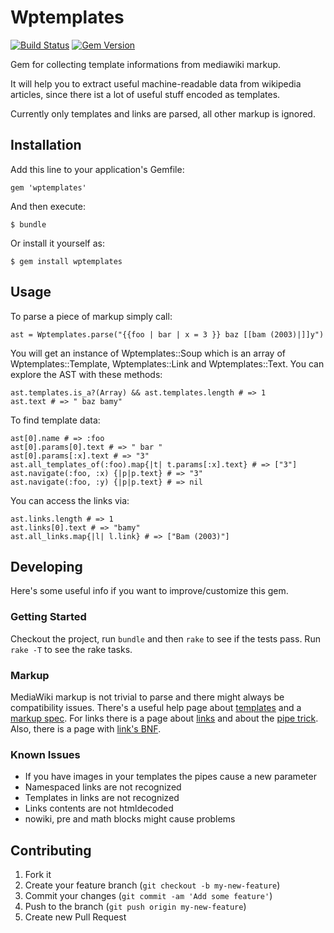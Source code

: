 # Wptemplates

[![Build Status](https://travis-ci.org/bxt/wptemplates.png?branch=master)](https://travis-ci.org/bxt/wptemplates)
[![Gem Version](https://badge.fury.io/rb/wptemplates.png)](http://badge.fury.io/rb/wptemplates)

Gem for collecting template informations from mediawiki markup. 

It will help you to extract useful machine-readable data from
wikipedia articles, since there ist a lot of useful stuff
encoded as templates.

Currently only templates and links are parsed, all other markup is ignored.

## Installation

Add this line to your application's Gemfile:

    gem 'wptemplates'

And then execute:

    $ bundle

Or install it yourself as:

    $ gem install wptemplates

## Usage

To parse a piece of markup simply call:

<!-- EXAMPLES:INIT -->
    ast = Wptemplates.parse("{{foo | bar | x = 3 }} baz [[bam (2003)|]]y")

<!-- /EXAMPLES -->

You will get an instance of Wptemplates::Soup which is an array of
Wptemplates::Template, Wptemplates::Link and Wptemplates::Text. 
You can explore the AST with these methods:

<!-- EXAMPLES:intro -->
    ast.templates.is_a?(Array) && ast.templates.length # => 1
    ast.text # => " baz bamy"
<!-- /EXAMPLES -->

To find template data:

<!-- EXAMPLES:templates -->
    ast[0].name # => :foo
    ast[0].params[0].text # => " bar "
    ast[0].params[:x].text # => "3"
    ast.all_templates_of(:foo).map{|t| t.params[:x].text} # => ["3"]
    ast.navigate(:foo, :x) {|p|p.text} # => "3"
    ast.navigate(:foo, :y) {|p|p.text} # => nil
<!-- /EXAMPLES -->

You can access the links via: 

<!-- EXAMPLES:links -->
    ast.links.length # => 1
    ast.links[0].text # => "bamy"
    ast.all_links.map{|l| l.link} # => ["Bam (2003)"]
<!-- /EXAMPLES -->

## Developing

Here's some useful info if you want to improve/customize this gem. 

### Getting Started

Checkout the project, run `bundle` and then `rake` to see if the tests
pass. Run `rake -T` to see the rake tasks. 

### Markup

MediaWiki markup is not trivial to parse and there might always
be compatibility issues. There's a useful help page about 
[templates][tmplh] and a [markup spec][mspec]. For links there
is a page about [links][linkh] and about the [pipe trick][ptrkh]. 
Also, there is a page with [link's BNF][lnbnf]. 

### Known Issues

* If you have images in your templates the pipes cause a new parameter
* Namespaced links are not recognized
* Templates in links are not recognized
* Links contents are not htmldecoded
* nowiki, pre and math blocks might cause problems

## Contributing

1. Fork it
2. Create your feature branch (`git checkout -b my-new-feature`)
3. Commit your changes (`git commit -am 'Add some feature'`)
4. Push to the branch (`git push origin my-new-feature`)
5. Create new Pull Request

[tmplh]: http://en.wikipedia.org/wiki/Help:Template#Usage_syntax "English Wikipedia Template help page, syntax section"
[mspec]: http://www.mediawiki.org/wiki/Markup_spec "MediaWiki Markup spec"
[linkh]: http://en.wikipedia.org/wiki/Help:Link "English Wikipedia Link help page"
[ptrkh]: http://en.wikipedia.org/wiki/Help:Pipe_trick "English Wikipedia Pipe trick help page"
[lnbnf]: http://www.mediawiki.org/wiki/Markup_spec/BNF/Links "MediaWiki Link BNF"

